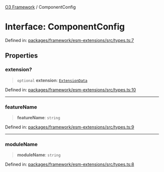 [O3 Framework](../API.md) / ComponentConfig

# Interface: ComponentConfig

Defined in: [packages/framework/esm-extensions/src/types.ts:7](https://github.com/openmrs/openmrs-esm-core/blob/main/packages/framework/esm-extensions/src/types.ts#L7)

## Properties

### extension?

> `optional` **extension**: [`ExtensionData`](ExtensionData.md)

Defined in: [packages/framework/esm-extensions/src/types.ts:10](https://github.com/openmrs/openmrs-esm-core/blob/main/packages/framework/esm-extensions/src/types.ts#L10)

***

### featureName

> **featureName**: `string`

Defined in: [packages/framework/esm-extensions/src/types.ts:9](https://github.com/openmrs/openmrs-esm-core/blob/main/packages/framework/esm-extensions/src/types.ts#L9)

***

### moduleName

> **moduleName**: `string`

Defined in: [packages/framework/esm-extensions/src/types.ts:8](https://github.com/openmrs/openmrs-esm-core/blob/main/packages/framework/esm-extensions/src/types.ts#L8)
